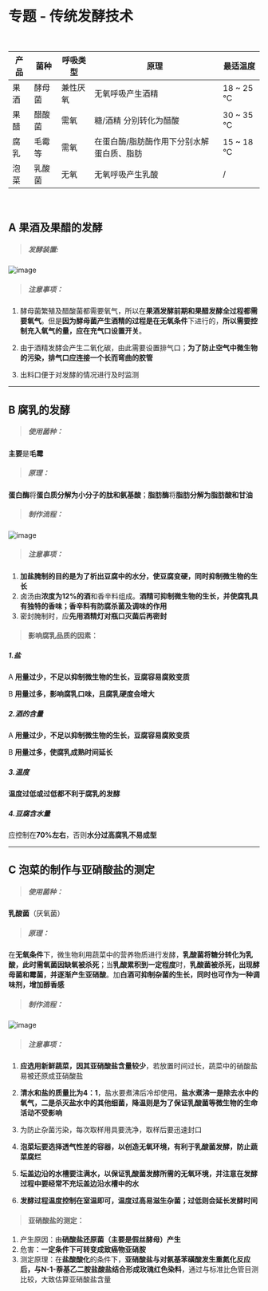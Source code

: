 # 专题 - 传统发酵技术

<br>

产品 | 菌种 | 呼吸类型 | 原理 | 最适温度
---|---|---|---|---
果酒 | 酵母菌 | 兼性厌氧 | 无氧呼吸产生酒精 | 18 ~ 25 ℃
果醋 | 醋酸菌 | 需氧 | 糖/酒精 分别转化为醋酸 | 30 ~ 35 ℃
腐乳 | 毛霉等 | 需氧 | 在蛋白酶/脂肪酶作用下分别水解蛋白质、脂肪 | 15 ~ 18 ℃
泡菜 | 乳酸菌 | 无氧 | 无氧呼吸产生乳酸 | /

<br>

## A 果酒及果醋的发酵

> ##### 发酵装置:
![image](https://timgsa.baidu.com/timg?image&quality=80&size=b9999_10000&sec=1523746076508&di=b386b61ee175fd741d8c192119d33d9f&imgtype=0&src=http%3A%2F%2Fpic.1010jiajiao.com%2Fpic5%2Ftikupic%2Fbb%2F4%2Fvcrev3.png)

> ##### 注意事项：

1. 酵母菌繁殖及醋酸菌都需要氧气，所以在**果酒发酵前期和果醋发酵全过程都需要氧气**。但是**因为酵母菌产生酒精的过程是在无氧条件**下进行的，**所以需要控制充入氧气的量，应在充气口设置开关**。

2. 由于酒精发酵会产生二氧化碳，由此需要设置排气口；**为了防止空气中微生物的污染，排气口应连接一个长而弯曲的胶管**

3. 出料口便于对发酵的情况进行及时监测

---

## B 腐乳的发酵

> ##### 使用菌种：
**主要**是**毛霉**

> ##### 原理：
**蛋白酶**将**蛋白质分解为小分子的肽和氨基酸**；**脂肪酶**将**脂肪分解为脂肪酸和甘油**

> ##### 制作流程：

![image](https://timgsa.baidu.com/timg?image&quality=80&size=b9999_10000&sec=1523746362997&di=c2cbe86f3e3c403c1b1f6f591a930c01&imgtype=0&src=http%3A%2F%2Fpic.1010jiajiao.com%2Fpic7%2Fpages%2F67A2%2F0327%2F0332%2F9305e53b9583d7b48d63088044a82eda%2FA%2FImage186.gif)

> ##### 注意事项：
1. **加盐腌制的目的是为了析出豆腐中的水分，使豆腐变硬，同时抑制微生物的生长**
2. 卤汤由**浓度为12%的酒**和香辛料组成。**酒精可抑制微生物的生长，并使腐乳具有独特的香味；香辛料有防腐杀菌及调味的作用**
3. 密封腌制时，应**先用酒精灯对瓶口灭菌后再密封**


> #### 影响腐乳品质的因素：
##### 1.盐

A **用量过少，不足以抑制微生物的生长，豆腐容易腐败变质**

B **用量过多，影响腐乳口味，且腐乳硬度会增大**

##### 2.酒的含量

A **用量过少，不足以抑制微生物的生长，豆腐容易腐败变质**

B **用量过多，使腐乳成熟时间延长**

##### 3.温度
**温度过低或过低都不利于腐乳的发酵**

##### 4.豆腐含水量
应控制在**70%左右**，否则**水分过高腐乳不易成型**

---

## C 泡菜的制作与亚硝酸盐的测定

> ##### 使用菌种：

**乳酸菌**（厌氧菌）

> ##### 原理： 

在**无氧条件**下，微生物利用蔬菜中的营养物质进行发酵，**乳酸菌将糖分转化为乳酸，此时需氧菌因缺氧被杀死**；当**乳酸累积到一定程度**时，**乳酸菌被杀死，出现酵母菌和霉菌，并逐渐产生亚硝酸**。加**白酒可抑制杂菌的生长，同时也可作为一种调味剂，增加醇香感**

> ##### 制作流程：

![image](https://timgsa.baidu.com/timg?image&quality=80&size=b9999_10000&sec=1523747282506&di=347851bb4192f0aafbfcc7dc6ac5a068&imgtype=0&src=http%3A%2F%2Fpic.1010jiajiao.com%2Fpic1%2Fupload%2Fpapers%2Fg09%2F20110923%2F2011092313322200016482.gif)

> ##### 注意事项：

1. **应选用新鲜蔬菜，因其亚硝酸盐含量较少**，若放置时间过长，蔬菜中的硝酸盐易被还原成亚硝酸盐

2. **清水和盐的质量比为4：1**，盐水要煮沸后冷却使用。**盐水煮沸一是除去水中的氧气，二是杀灭盐水中的其他细菌，降温则是为了保证乳酸菌等微生物的生命活动不受影响**

3. 为防止杂菌污染，每次取样用具要洗净，取样后要迅速封口

3. **泡菜坛要选择透气性差的容器，以创造无氧环境，有利于乳酸菌发酵，防止蔬菜腐烂**

4. **坛盖边沿的水槽要注满水，以保证乳酸菌发酵所需的无氧环境，并注意在发酵过程中要经常不充坛盖边沿水槽中的水**

5. **发酵过程温度控制在室温即可，温度过高易滋生杂菌；过低则会延长发酵时间**

> #### 亚硝酸盐的测定：

 1. 产生原因：由**硝酸盐还原菌（主要是假丝酵母）产生**
 2. 危害：**一定条件下可转变成致癌物亚硝胺**
 3. 测定原理：在**盐酸酸化**的条件下，**亚硝酸盐与对氨基苯磺酸发生重氮化反应后，与N-1-萘基乙二胺盐酸盐结合形成玫瑰红色染料**，通过与标准比色管目测比较，大致估算亚硝酸盐含量
